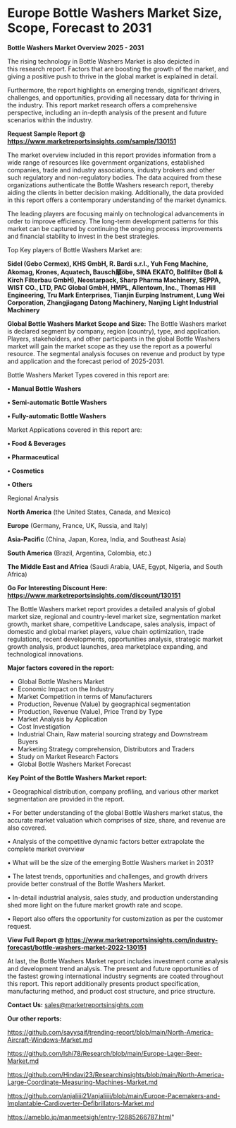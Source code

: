 # Europe Bottle Washers Market Size, Scope, Forecast to 2031

<Strong> Bottle Washers Market Overview 2025 - 2031</strong>

The rising technology in Bottle Washers Market is also depicted in this research report. Factors that are boosting the growth of the market, and giving a positive push to thrive in the global market is explained in detail.

Furthermore, the report highlights on emerging trends, significant drivers, challenges, and opportunities, providing all necessary data for thriving in the industry. This report market research offers a comprehensive perspective, including an in-depth analysis of the present and future scenarios within the industry.

<strong>Request Sample Report @ <a href=https://www.marketreportsinsights.com/sample/130151>https://www.marketreportsinsights.com/sample/130151</a></strong>

The market overview included in this report provides information from a wide range of resources like government organizations, established companies, trade and industry associations, industry brokers and other such regulatory and non-regulatory bodies. The data acquired from these organizations authenticate the Bottle Washers research report, thereby aiding the clients in better decision making. Additionally, the data provided in this report offers a contemporary understanding of the market dynamics.

The leading players are focusing mainly on technological advancements in order to improve efficiency. The long-term development patterns for this market can be captured by continuing the ongoing process improvements and financial stability to invest in the best strategies.

Top Key players of Bottle Washers Market are:

<strong>Sidel (Gebo Cermex), KHS GmbH, R. Bardi s.r.l., Yuh Feng Machine, Akomag, Krones, Aquatech, Bausch䫚öbe, SINA EKATO, Bollfilter (Boll & Kirch Filterbau GmbH), Neostarpack, Sharp Pharma Machinery, SEPPA, WIST CO., LTD, PAC Global GmbH, HMPL, Allentown, Inc., Thomas Hill Engineering, Tru Mark Enterprises, Tianjin Eurping Instrument, Lung Wei Corporation, Zhangjiagang Datong Machinery, Nanjing Light Industrial Machinery</strong>

<strong><b>Global Bottle Washers Market Scope and Size:</b></strong>
The Bottle Washers market is declared segment by company, region (country), type, and application. Players, stakeholders, and other participants in the global Bottle Washers market will gain the market scope as they use the report as a powerful resource. The segmental analysis focuses on revenue and product by type and application and the forecast period of 2025-2031.

Bottle Washers Market Types covered in this report are:

<strong>• Manual Bottle Washers

• Semi-automatic Bottle Washers

• Fully-automatic Bottle Washers</strong>

Market Applications covered in this report are:

<strong>• Food & Beverages

• Pharmaceutical

• Cosmetics

• Others</strong> 

Regional Analysis

<strong>North America</strong> (the United States, Canada, and Mexico)

<strong>Europe</strong> (Germany, France, UK, Russia, and Italy)

<strong>Asia-Pacific</strong> (China, Japan, Korea, India, and Southeast Asia)

<strong>South America</strong> (Brazil, Argentina, Colombia, etc.)

<strong>The Middle East and Africa</strong> (Saudi Arabia, UAE, Egypt, Nigeria, and South Africa)

<strong>Go For Interesting Discount Here: <a href=https://www.marketreportsinsights.com/discount/130151>https://www.marketreportsinsights.com/discount/130151</a></strong>

The Bottle Washers market report provides a detailed analysis of global market size, regional and country-level market size, segmentation market growth, market share, competitive Landscape, sales analysis, impact of domestic and global market players, value chain optimization, trade regulations, recent developments, opportunities analysis, strategic market growth analysis, product launches, area marketplace expanding, and technological innovations.

<strong><b>Major factors covered in the report:</b></strong>
<ul>
  <li>Global Bottle Washers Market </li>
  <li>Economic Impact on the Industry</li>
  <li>Market Competition in terms of Manufacturers</li>
  <li>Production, Revenue (Value) by geographical segmentation</li>
  <li>Production, Revenue (Value), Price Trend by Type</li>
  <li>Market Analysis by Application</li>
  <li>Cost Investigation</li>
  <li>Industrial Chain, Raw material sourcing strategy and Downstream Buyers</li>
  <li>Marketing Strategy comprehension, Distributors and Traders</li>
  <li>Study on Market Research Factors</li>
  <li>Global Bottle Washers Market Forecast</li>
</ul>

<strong><b>Key Point of the Bottle Washers Market report:</b></strong>

• Geographical distribution, company profiling, and various other market segmentation are provided in the report.

• For better understanding of the global Bottle Washers market status, the accurate market valuation which comprises of size, share, and revenue are also covered.

• Analysis of the competitive dynamic factors better extrapolate the complete market overview

• What will be the size of the emerging Bottle Washers market in 2031?

• The latest trends, opportunities and challenges, and growth drivers provide better construal of the Bottle Washers Market.

• In-detail industrial analysis, sales study, and production understanding shed more light on the future market growth rate and scope.

• Report also offers the opportunity for customization as per the customer request.

<strong><b>View Full Report @ <a href=https://www.marketreportsinsights.com/industry-forecast/bottle-washers-market-2022-130151>https://www.marketreportsinsights.com/industry-forecast/bottle-washers-market-2022-130151</a></b></strong>


At last, the Bottle Washers Market report includes investment come analysis and development trend analysis. The present and future opportunities of the fastest growing international industry segments are coated throughout this report. This report additionally presents product specification, manufacturing method, and product cost structure, and price structure.

<strong>Contact Us:</strong>
sales@marketreportsinsights.com

<strong>Our other reports:</strong>

<a href=https://github.com/sayysaif/trending-report/blob/main/North-America-Aircraft-Windows-Market.md>https://github.com/sayysaif/trending-report/blob/main/North-America-Aircraft-Windows-Market.md</a>

<a href=https://github.com/Ishi78/Research/blob/main/Europe-Lager-Beer-Market.md>https://github.com/Ishi78/Research/blob/main/Europe-Lager-Beer-Market.md</a>

<a href=https://github.com/Hindavi23/Researchinsights/blob/main/North-America-Large-Coordinate-Measuring-Machines-Market.md>https://github.com/Hindavi23/Researchinsights/blob/main/North-America-Large-Coordinate-Measuring-Machines-Market.md</a>

<a href=https://github.com/anjaliiii21/anjaliiii/blob/main/Europe-Pacemakers-and-Implantable-Cardioverter-Defibrillators-Market.md>https://github.com/anjaliiii21/anjaliiii/blob/main/Europe-Pacemakers-and-Implantable-Cardioverter-Defibrillators-Market.md</a>

<a href=https://ameblo.jp/manmeetsigh/entry-12885266787.html>https://ameblo.jp/manmeetsigh/entry-12885266787.html</a>"
